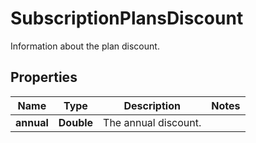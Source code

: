 

# SubscriptionPlansDiscount

Information about the plan discount.

## Properties

| Name | Type | Description | Notes |
|------------ | ------------- | ------------- | -------------|
|**annual** | **Double** | The annual discount. |  |



